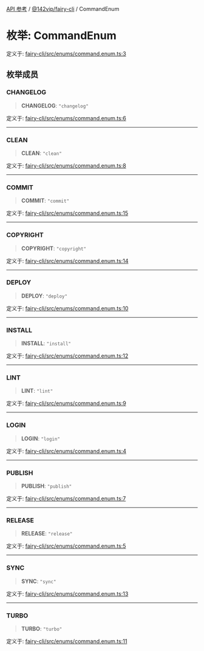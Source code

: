 [API 参考](../../../index.md) / [@142vip/fairy-cli](../index.md) / CommandEnum

# 枚举: CommandEnum

定义于: [fairy-cli/src/enums/command.enum.ts:3](https://github.com/142vip/core-x/blob/a868d72f351cc457f350d05d38d540d6494a8ff2/packages/fairy-cli/src/enums/command.enum.ts#L3)

## 枚举成员

### CHANGELOG

> **CHANGELOG**: `"changelog"`

定义于: [fairy-cli/src/enums/command.enum.ts:6](https://github.com/142vip/core-x/blob/a868d72f351cc457f350d05d38d540d6494a8ff2/packages/fairy-cli/src/enums/command.enum.ts#L6)

***

### CLEAN

> **CLEAN**: `"clean"`

定义于: [fairy-cli/src/enums/command.enum.ts:8](https://github.com/142vip/core-x/blob/a868d72f351cc457f350d05d38d540d6494a8ff2/packages/fairy-cli/src/enums/command.enum.ts#L8)

***

### COMMIT

> **COMMIT**: `"commit"`

定义于: [fairy-cli/src/enums/command.enum.ts:15](https://github.com/142vip/core-x/blob/a868d72f351cc457f350d05d38d540d6494a8ff2/packages/fairy-cli/src/enums/command.enum.ts#L15)

***

### COPYRIGHT

> **COPYRIGHT**: `"copyright"`

定义于: [fairy-cli/src/enums/command.enum.ts:14](https://github.com/142vip/core-x/blob/a868d72f351cc457f350d05d38d540d6494a8ff2/packages/fairy-cli/src/enums/command.enum.ts#L14)

***

### DEPLOY

> **DEPLOY**: `"deploy"`

定义于: [fairy-cli/src/enums/command.enum.ts:10](https://github.com/142vip/core-x/blob/a868d72f351cc457f350d05d38d540d6494a8ff2/packages/fairy-cli/src/enums/command.enum.ts#L10)

***

### INSTALL

> **INSTALL**: `"install"`

定义于: [fairy-cli/src/enums/command.enum.ts:12](https://github.com/142vip/core-x/blob/a868d72f351cc457f350d05d38d540d6494a8ff2/packages/fairy-cli/src/enums/command.enum.ts#L12)

***

### LINT

> **LINT**: `"lint"`

定义于: [fairy-cli/src/enums/command.enum.ts:9](https://github.com/142vip/core-x/blob/a868d72f351cc457f350d05d38d540d6494a8ff2/packages/fairy-cli/src/enums/command.enum.ts#L9)

***

### LOGIN

> **LOGIN**: `"login"`

定义于: [fairy-cli/src/enums/command.enum.ts:4](https://github.com/142vip/core-x/blob/a868d72f351cc457f350d05d38d540d6494a8ff2/packages/fairy-cli/src/enums/command.enum.ts#L4)

***

### PUBLISH

> **PUBLISH**: `"publish"`

定义于: [fairy-cli/src/enums/command.enum.ts:7](https://github.com/142vip/core-x/blob/a868d72f351cc457f350d05d38d540d6494a8ff2/packages/fairy-cli/src/enums/command.enum.ts#L7)

***

### RELEASE

> **RELEASE**: `"release"`

定义于: [fairy-cli/src/enums/command.enum.ts:5](https://github.com/142vip/core-x/blob/a868d72f351cc457f350d05d38d540d6494a8ff2/packages/fairy-cli/src/enums/command.enum.ts#L5)

***

### SYNC

> **SYNC**: `"sync"`

定义于: [fairy-cli/src/enums/command.enum.ts:13](https://github.com/142vip/core-x/blob/a868d72f351cc457f350d05d38d540d6494a8ff2/packages/fairy-cli/src/enums/command.enum.ts#L13)

***

### TURBO

> **TURBO**: `"turbo"`

定义于: [fairy-cli/src/enums/command.enum.ts:11](https://github.com/142vip/core-x/blob/a868d72f351cc457f350d05d38d540d6494a8ff2/packages/fairy-cli/src/enums/command.enum.ts#L11)
